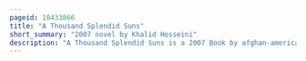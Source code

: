```yaml
---
pageid: 10433866
title: "A Thousand Splendid Suns"
short_summary: "2007 novel by Khalid Hosseini"
description: "A Thousand Splendid Suns is a 2007 Book by afghan-american Author khaled Hosseini following the huge Success of his 2003 Debut the Kite Runner. Mariam an Illegitimate Teenager from Herat is forced after a Family Tragedy to marry a Shoemaker from Kabul. Laila, born a Generation later, lives a relatively privileged Life, but her Life Intersects with Mariam's when a similar Tragedy Forces her to accept a Marriage Proposal from Mariam's Husband."
---
```

